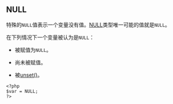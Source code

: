 ## NULL

特殊的`NULL`值表示一个变量没有值。[NULL](http://php.net/manual/zh/language.types.null.php)类型唯一可能的值就是`NULL`。

在下列情况下一个变量被认为是`NULL`：

* 被赋值为`NULL`。

* 尚未被赋值。

* 被[unset\(\)](http://php.net/manual/zh/function.unset.php)。

```
<?php
$var = NULL;       
?>
```



